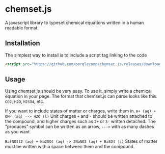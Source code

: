 chemset.js
==========

A javascript library to typeset chemical equations written in a human readable format.

Installation
------------

The simplest way to install is to include a script tag linking to the code
```html
<script src="https://github.com/porglezomp/chemset.js/releases/download/v0.6/chemset.min.js"></script>
```

Usage
-----

Using chemset.js should be very easy. To use it,
simply write a chemical equation in your page.
The format that chemset.js can parse looks like this:
`CO2`, `H2O`, `H2SO4`, etc.

If you want to include states of matter or charges, write them in.
`H+ (aq) + OH- (aq) --> H2O (l)`
Unit charges `+` and `-` should be written attached to the compound,
and higher charges such as `2+` or `3-` written detached.
The "produces" symbol can be written as an arrow, `--->` with as many dashes as you want.

`Ba(NO3)2 (aq) + Na2SO4 (aq) -> 2NaNO3 (aq) + BaSO4 (s)`
States of matter must be written with a space between them and the compound.
